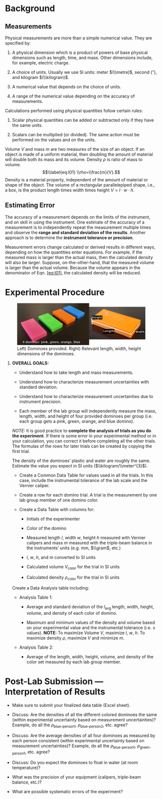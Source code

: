 <span id="lab:Intro" label="lab:Intro"></span>

# Background

## Measurements

Physical measurements are more than a simple numerical value. They are
specified by:

1.  A physical dimension which is a product of powers of base physical
    dimensions such as length, time, and mass. Other dimensions include,
    for example, electric charge.

2.  A choice of units. Usually we use SI units: meter $(\\metre)$,
    second (″), and kilogram $(\\kilogram)$.

3.  A numerical value that depends on the choice of units.

4.  A range of the numerical value depending on the accuracy of
    measurements.

Calculations performed using physical quantities follow certain rules:

1.  Scalar physical quantities can be added or subtracted only if they
    have the same units.

2.  Scalars can be multiplied (or divided). The same action must be
    performed on the values and on the units.

Volume *V* and mass *m* are two measures of the size of an object. If an
object is made of a uniform material, then doubling the amount of
material will double both its mass and its volume. Density *ρ* is ratio
of mass to volume.
$$\\label{eq:I01}
    \\rho=\\frac{m}{V}.$$
Density is a material property, independent of the amount of material or
shape of the object. The volume of a rectangular parallelepiped shape,
i.e., a box, is the product length times width times height
*V* = *l* ⋅ *w* ⋅ *h*.

## Estimating Error

The accuracy of a measurement depends on the limits of the instrument,
and on skill in using the instrument. One estimate of the accuracy of a
measurement is to independently repeat the measurement multiple times
and observe the **range and standard deviation of the results**. Another
approach is to determine the **instrument tolerance or precision**.

Measurement errors change calculated or derived results in different
ways, depending on how the quantities enter equations. For example, if
the measured mass is larger than the actual mass, then the calculated
density will also be larger. Suppose, on-the-other-hand, that the
measured volume is larger than the actual volume. Because the volume
appears in the denominator of
Eqn. <a href="#eq:I01" data-reference-type="ref"
data-reference="eq:I01">[eq:I01]</a>, the calculated density will be
reduced.

# Experimental Procedure

<div class="center">

<figure>
<img src="Fall/Experiment00Figures/M0_dominos.png" id="M00Fig01"
style="width:4.9in"
alt="Left) Dominoes provided. Right) Relevant length, width, height dimensions of the dominoes." />
<figcaption aria-hidden="true">Left) Dominoes provided. Right) Relevant
length, width, height dimensions of the dominoes.</figcaption>
</figure>

</div>

1.  **OVERALL GOALS:**

    -   Understand how to take length and mass measurements.

    -   Understand how to characterize measurement uncertainties with
        standard deviation.

    -   Understand how to characterize measurement uncertainties due to
        instrument precision.

    -   Each member of the lab group will independently measure the
        mass, length, width, and height of four provided dominoes per
        group (i.e. each group gets a pink, green, orange, and blue
        domino).

    *NOTE:* It is good practice to **complete the analysis of trials as
    you do the experiment**. If there is some error in your experimental
    method or in your calculation, you can correct it before completing
    all the other trials. The formulas of the rows for later trials can
    be created by copying the first trial.

    The density of the dominoes’ plastic and water are roughly the same.
    Estimate the value you expect in SI units
    ($\\kilogram/\\meter^{3}$).

    -   Create a Common Data Table for values used in all the trials. In
        this case, include the instrumental tolerance of the lab scale
        and the Vernier caliper.

    -   Create a row for each domino trial. A trial is the measurement
        by one lab group member of one domino color.

    -   Create a Data Table with columns for:

        -   Initials of the experimenter

        -   Color of the domino

        -   Measured length *l*, width *w*, height *h* measured with
            Vernier calipers and mass *m* measured with the triple-beam
            balance in the instruments’ units (e.g. mm, $\\gram$, etc.)

        -   *l*, *w*, *h*, and *m* converted to SI units

        -   Calculated volume *V*<sub>color</sub> for the trial in SI
            units

        -   Calculated density *ρ*<sub>color</sub> for the trial in SI
            units

    Create a Data Analysis table including:

    -   Analysis Table 1:

        -   Average and standard deviation of the
            *l*<sub>avg.</sub>length, width, height, volume, and density
            of each color of domino.

        -   Maximum and minimum values of the density and volume based
            on your experimental value and the instrumental tolerance
            (i.e. ± values). **NOTE:** To maximize Volume *V*, maximize
            *l*, *w*, *h*. To maximize density *ρ*, maximize *V* and
            minimize *m*.

    -   Analysis Table 2:

        -   Average of the length, width, height, volume, and density of
            the color set measured by each lab group member.

# Post-Lab Submission — Interpretation of Results

-   Make sure to submit your finalized data table (Excel sheet).

-   Discuss: Are the densities of all the different colored dominoes the
    same (within experimental uncertainty based on measurement
    uncertainties)? Example, do all the *ρ*<sub>blue-person1</sub>,
    *ρ*<sub>blue-person2</sub>, etc. agree?

-   Discuss: Are the average densities of all four dominoes as measured
    by each person consistent (within experimental uncertainty based on
    measurement uncertainties)? Example, do all the
    *ρ*<sub>blue-person1</sub>, *ρ*<sub>green-person1</sub>, etc. agree?

-   Discuss: Do you expect the dominoes to float in water (at room
    temperature)?

-   What was the precision of your equipment (calipers, triple-beam
    balance, etc.)?

-   What are possible systematic errors of the experiment?
